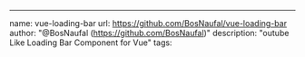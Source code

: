 ---
name: vue-loading-bar
url: https://github.com/BosNaufal/vue-loading-bar
author: "@BosNaufal (https://github.com/BosNaufal)"
description: "outube Like Loading Bar Component for Vue"
tags: